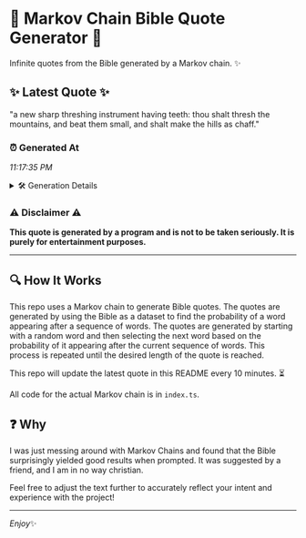 # 📖 Markov Chain Bible Quote Generator 📖

Infinite quotes from the Bible generated by a Markov chain. ✨

## ✨ Latest Quote ✨
"a new sharp threshing instrument having teeth: thou shalt thresh the mountains, and beat them small, and shalt make the hills as chaff."

### ⏰ Generated At
*11:17:35 PM*

<details>
    <summary>🛠️ Generation Details</summary>
    <p>
        <strong>🌱 Seed:</strong> a<br>
        <strong>🔄 Iterations:</strong> 22<br>
        <strong>📜 Context History:</strong><br>[ a ]: new<br>[ a, new ]: sharp<br>[ a, new, sharp ]: threshing<br>[ a, new, sharp, threshing ]: instrument<br>[ a, new, sharp, threshing, instrument ]: having<br>[ a, new, sharp, threshing, instrument, having ]: teeth:<br>[ new, sharp, threshing, instrument, having, teeth: ]: thou<br>[ sharp, threshing, instrument, having, teeth:, thou ]: shalt<br>[ threshing, instrument, having, teeth:, thou, shalt ]: thresh<br>[ instrument, having, teeth:, thou, shalt, thresh ]: the<br>[ having, teeth:, thou, shalt, thresh, the ]: mountains,<br>[ teeth:, thou, shalt, thresh, the, mountains, ]: and<br>[ thou, shalt, thresh, the, mountains,, and ]: beat<br>[ shalt, thresh, the, mountains,, and, beat ]: them<br>[ thresh, the, mountains,, and, beat, them ]: small,<br>[ the, mountains,, and, beat, them, small, ]: and<br>[ mountains,, and, beat, them, small,, and ]: shalt<br>[ and, beat, them, small,, and, shalt ]: make<br>[ beat, them, small,, and, shalt, make ]: the<br>[ them, small,, and, shalt, make, the ]: hills<br>[ small,, and, shalt, make, the, hills ]: as<br>[ and, shalt, make, the, hills, as ]: chaff.<br>
    </p>
</details>

### ⚠️ Disclaimer ⚠️
**This quote is generated by a program and is not to be taken seriously. It is purely for entertainment purposes.**

---

## 🔍 How It Works

This repo uses a Markov chain to generate Bible quotes. The quotes are generated by using the Bible as a dataset to find the probability of a word appearing after a sequence of words. The quotes are generated by starting with a random word and then selecting the next word based on the probability of it appearing after the current sequence of words. This process is repeated until the desired length of the quote is reached.

This repo will update the latest quote in this README every 10 minutes. ⏳

All code for the actual Markov chain is in `index.ts`.

## ❓ Why

I was just messing around with Markov Chains and found that the Bible surprisingly yielded good results when prompted. 
It was suggested by a friend, and I am in no way christian.

Feel free to adjust the text further to accurately reflect your intent and experience with the project!

---

*Enjoy*✨
